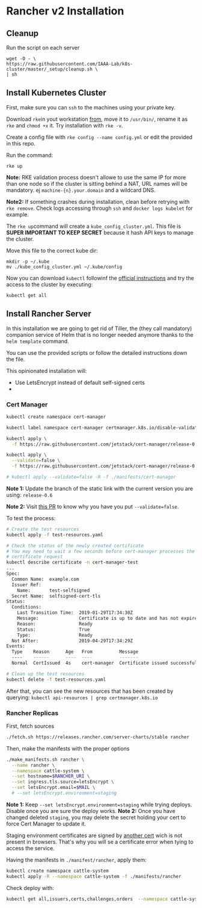 # Rancher v2 Installation

## Cleanup

Run the script on each server

```
wget -O - \
https://raw.githubusercontent.com/IAAA-Lab/k8s-cluster/master/_setup/cleanup.sh \
| sh
```

## Install Kubernetes Cluster

First, make sure you can `ssh` to the machines using your private key.

Download `rke`in yout workstation [from](https://github.com/rancher/rke/releases), move it to `/usr/bin/`, rename it as `rke` and `chmod +x` it. Try installation with `rke -v`.

Create a config file with `rke config --name config.yml` or edit the provided in this repo.

Run the command:

```
rke up
```

**Note:** RKE validation process doesn't allowe to use the same IP for more than one node so if the cluster is sitting behind a NAT, URL names will be mandatory. ej `machine-{n}.your.domain` and a wildcard DNS.

**Note2:** If something crashes during installation, clean before retrying with `rke remove`. Check logs accessing through `ssh` and `docker logs kubelet` for example.

The `rke up`command will create a `kube_config_cluster.yml`. This file is **SUPER IMPORTANT TO KEEP SECRET** because it hash API keys to manage the cluster.

Move this file to the correct kube dir:

```
mkdir -p ~/.kube
mv ./kube_config_cluster.yml ~/.kube/config
```

Now you can download `kubectl` followinf the [official instructions](https://kubernetes.io/docs/tasks/tools/install-kubectl/) and try the access to the cluster by executing:

```
kubectl get all
```

## Install Rancher Server

In this installation we are going to get rid of Tiller, the (they call mandatory) companion service of Helm that is no longer needed anymore thanks to the `helm template` command.

You can use the provided scripts or follow the detailed instructions down the file.

This opinionated installation will:

- Use LetsEncrypt instead of default self-signed certs
-

### Cert Manager

```sh
kubectl create namespace cert-manager

kubectl label namespace cert-manager certmanager.k8s.io/disable-validation=true

kubectl apply \
  -f https://raw.githubusercontent.com/jetstack/cert-manager/release-0.6/deploy/manifests/00-crds.yaml

kubectl apply \
  --validate=false \
  -f https://raw.githubusercontent.com/jetstack/cert-manager/release-0.6/deploy/manifests/cert-manager.yaml

# kubectl apply --validate=false -R -f ./manifests/cert-manager
```

**Note 1:** Update the branch of the static link with the current version you are using: `release-0.6`

**Note 2:** Visit [this PR](https://github.com/jetstack/cert-manager/pull/1223) to know why you have you put `--validate=false`.

To test the process:

```sh
# Create the test resources
kubectl apply -f test-resources.yaml

# Check the status of the newly created certificate
# You may need to wait a few seconds before cert-manager processes the
# certificate request
kubectl describe certificate -n cert-manager-test
...
Spec:
  Common Name:  example.com
  Issuer Ref:
    Name:       test-selfsigned
  Secret Name:  selfsigned-cert-tls
Status:
  Conditions:
    Last Transition Time:  2019-01-29T17:34:30Z
    Message:               Certificate is up to date and has not expired
    Reason:                Ready
    Status:                True
    Type:                  Ready
  Not After:               2019-04-29T17:34:29Z
Events:
  Type    Reason      Age   From          Message
  ----    ------      ----  ----          -------
  Normal  CertIssued  4s    cert-manager  Certificate issued successfully

# Clean up the test resources
kubectl delete -f test-resources.yaml
```

After that, you can see the new resources that has been created by querying: `kubectl api-resources | grep certmanager.k8s.io`

### Rancher Replicas

First, fetch sources

```sh
./fetch.sh https://releases.rancher.com/server-charts/stable rancher
```

Then, make the manifests with the proper options

```sh
./make_manifests.sh rancher \
  --name rancher \
  --namespace cattle-system \
  --set hostname=$RANCHER_URI \
  --set ingress.tls.source=letsEncrypt \
  --set letsEncrypt.email=$MAIL \
  # --set letsEncrypt.environment=staging

```

**Note 1:** Keep `--set letsEncrypt.environment=staging` while trying deploys. Disable once you are sure the deploy works.
**Note 2:** Once you have changed deleted `staging`, you may delete the secret holding your cert to force Cert Manager to update it.

Staging environment certificates are signed by [another cert](https://letsencrypt.org/certs/fakelerootx1.pem) wich is not present in browsers. That's why you will se a certificate error when tying to access the service.

Having the manifests in `./manifest/rancher`, apply them:

```sh
kubectl create namespace cattle-system
kubectl apply -R --namespace cattle-system -f ./manifests/rancher
```

Check deploy with:

```sh
kubectl get all,issuers,certs,challenges,orders  --namespace cattle-system
```
